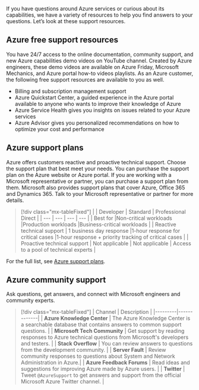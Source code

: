 If you have questions around Azure services or curious about its capabilities, we have a variety of resources to help you find answers to your questions. Let’s look at these support resources. 

## Azure free support resources

You have 24/7 access to the online documentation, community support, and new Azure capabilities demo videos on YouTube channel. Created by Azure engineers, these demo videos are available on Azure Friday, Microsoft Mechanics, and Azure portal how-to videos playlists. As an Azure customer, the following free support resources are available to you as well.

- Billing and subscription management support
- Azure Quickstart Center, a guided experience in the Azure portal available to anyone who wants to improve their knowledge of Azure
- Azure Service Health gives you insights on issues related to your Azure services 
- Azure Advisor gives you personalized recommendations on how to optimize your cost and performance

## Azure support plans

Azure offers customers reactive and proactive technical support. Choose the support plan that best meet your needs. You can purchase the support plan on the Azure website or Azure portal. If you are working with a Microsoft representative or partner, you can purchase a support plan from them. Microsoft also provides support plans that cover Azure, Office 365 and Dynamics 365. Talk to your Microsoft representative or partner for more details.




> [!div class="mx-tableFixed"]
> |  |  Developer | Standard  | Professional Direct |
> | --- | --- | --- | --- | 
> | Best for |Non-critical workloads |Production workloads |Business-critical workloads |
> | Reactive technical support | 1 business day response |1-hour response for critical cases |1-hour response + priority tracking of critical cases |
> | Proactive technical support |  Not applicable | Not applicable  | Access to a pool of technical experts |

For the full list, see [Azure support plans](https://azure.microsoft.com/support/plans/).

## Azure community support

Ask questions, get answers, and connect with Microsoft engineers and community experts.

> [!div class="mx-tableFixed"]
> | Channel | Description | 
> |---------|-------------|
> | **Azure Knowledge Center** | The Azure Knowledge Center is a searchable database that contains answers to common support questions. |
> | **Microsoft Tech Community** | Get support by reading responses to Azure technical questions from Microsoft's developers and testers. |
> | **Stack Overflow** | You can review answers to questions from the development community. |
> | **Server Fault** | Review community responses to questions about System and Network Administration in Azure.|
> | **Azure Feedback Forums** | Read ideas and suggestions for improving Azure made by Azure users. |
> | **Twitter** | Tweet `@AzureSupport` to get answers and support from the official Microsoft Azure Twitter channel. |
